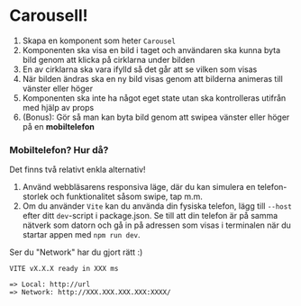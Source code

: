 # Carousell!

1. Skapa en komponent som heter `Carousel`
2. Komponenten ska visa en bild i taget och användaren ska kunna byta bild genom att klicka på cirklarna under bilden
3. En av cirklarna ska vara ifylld så det går att se vilken som visas
4. När bilden ändras ska en ny bild visas genom att bilderna animeras till vänster eller höger
5. Komponenten ska inte ha något eget state utan ska kontrolleras utifrån med hjälp av props
6. (Bonus): Gör så man kan byta bild genom att swipea vänster eller höger på en **mobiltelefon**

### Mobiltelefon? Hur då?

Det finns två relativt enkla alternativ! 

1. Använd webbläsarens responsiva läge, där du kan simulera en telefon-storlek och funktionalitet såsom swipe, tap m.m.
2. Om du använder `Vite` kan du använda din fysiska telefon, lägg till `--host` efter ditt `dev`-script i package.json. Se till att din telefon är på samma nätverk som datorn och gå in på adressen som visas i terminalen när du startar appen med `npm run dev`.

Ser du "Network" har du gjort rätt :)
```
VITE vX.X.X ready in XXX ms

=> Local: http://url
=> Network: http://XXX.XXX.XXX.XXX:XXXX/ 
```